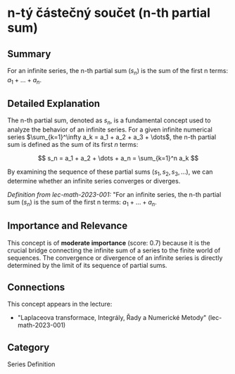 # n-tý částečný součet (n-th partial sum)

## Summary
For an infinite series, the n-th partial sum ($s_n$) is the sum of the first n terms: $a_1 +\dots+ a_n$.

## Detailed Explanation
The n-th partial sum, denoted as $s_n$, is a fundamental concept used to analyze the behavior of an infinite series. For a given infinite numerical series $\sum_{k=1}^\infty a_k = a_1 + a_2 + a_3 + \dots$, the n-th partial sum is defined as the sum of its first $n$ terms:

$$ s_n = a_1 + a_2 + \dots + a_n = \sum_{k=1}^n a_k $$

By examining the sequence of these partial sums $(s_1, s_2, s_3, \dots)$, we can determine whether an infinite series converges or diverges.

*Definition from lec-math-2023-001:*
"For an infinite series, the n-th partial sum ($s_n$) is the sum of the first n terms: $a_1 +\dots+ a_n$.

## Importance and Relevance
This concept is of **moderate importance** (score: 0.7) because it is the crucial bridge connecting the infinite sum of a series to the finite world of sequences. The convergence or divergence of an infinite series is directly determined by the limit of its sequence of partial sums.

## Connections
This concept appears in the lecture:
*   "Laplaceova transformace, Integrály, Řady a Numerické Metody" (lec-math-2023-001)

## Category
Series Definition